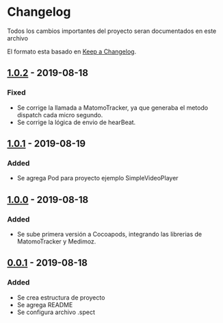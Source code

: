 # Changelog

Todos los cambios importantes del proyecto seran documentados en este archivo

El formato esta basado en [Keep a Changelog](https://keepachangelog.com/en/1.0.0/).

## [1.0.2] - 2019-08-18

### Fixed

- Se corrige la llamada a MatomoTracker, ya que generaba el metodo dispatch cada micro segundo.
- Se corrige la lógica de envio de hearBeat.

## [1.0.1] - 2019-08-19

### Added

- Se agrega Pod para proyecto ejemplo SimpleVideoPlayer

## [1.0.0] - 2019-08-18

### Added

- Se sube primera versión a Cocoapods, integrando las librerias de MatomoTracker y Medimoz.

## [0.0.1] - 2019-08-18

### Added

- Se crea estructura de proyecto
- Se agrega README
- Se configura archivo .spect

[1.0.2]: https://github.com/medimoz/medimoz-sdk-ios/compare/v1.0.1...v1.0.2
[1.0.1]: https://github.com/medimoz/medimoz-sdk-ios/compare/v1.0.0...v1.0.1
[1.0.0]: https://github.com/medimoz/medimoz-sdk-ios/compare/v0.0.1...v1.0.0
[0.0.1]: https://github.com/medimoz/medimoz-sdk-ios/releases/tag/v0.0.1
